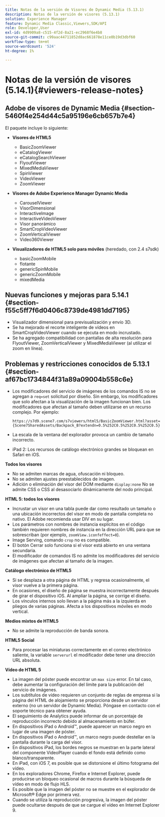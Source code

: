```yaml
---
title: Notas de la versión de Visores de Dynamic Media (5.13.1)
description: Notas de la versión de visores (5.13.1)
solution: Experience Manager
feature: Dynamic Media Classic,Viewers,SDK/API
role: Developer,User
exl-id: 4d9909a8-c515-4f2d-8a21-ec2968f6e4b8
source-git-commit: c99aac44711852d8ac661878e11ce0b19d3dbf60
workflow-type: tm+mt
source-wordcount: '524'
ht-degree: 1%

---
```


# Notas de la versión de visores (5.14.1){#viewers-release-notes}

## Adobe de visores de Dynamic Media {#section-5460f4e254d44c5a95196e6cb657b7e4}

El paquete incluye lo siguiente:

* **Visores de HTML5**

   * BasicZoomViewer
   * eCatalogViewer
   * eCatalogSearchViewer
   * FlyoutViewer
   * MixedMediaViewer
   * SpinViewer
   * VideoViewer
   * ZoomViewer

* **Visores de Adobe Experience Manager Dynamic Media**

   * CarouselViewer
   * VisorDimensional
   * InteractiveImage
   * InteractiveVideoViewer
   * Visor panorámico
   * SmartCropVideoViewer
   * ZoomVerticalViewer
   * Video360Viewer

* **Visualizadores de HTML5 solo para móviles** (heredado, con 2.4 s7sdk)

   * basicZoomMobile
   * flotante
   * genericSpinMobile
   * genericZoomMobile
   * mixedMedia

## Nuevas funciones y mejoras para 5.14.1 {#section-f55c5ff7f6d0406c8739de4981dd7195}

* Visualizador dimensional para previsualización y envío 3D.
* Se ha mejorado el recorte inteligente de vídeos en SmartCropVideoViewer cuando se ejecuta en modo incrustado.
* Se ha agregado compatibilidad con pantallas de alta resolución para FlyoutViewer, ZoomVerticalViewer y MixedMediaViewer (al utilizar el zoom en línea).

## Problemas y restricciones conocidos de 5.13.1 {#section-af67bc1734844f31a89a09004b558c6e}

* Los modificadores del servicio de imágenes de los comandos IS no se agregan a `req=set` solicitud por diseño. Sin embargo, los modificadores que solo afectan a la visualización de la imagen funcionan bien. Los modificadores que afectan al tamaño deben utilizarse en un recurso complejo. Por ejemplo:

   `https://s7d9.scene7.com/s7viewers/html5/BasicZoomViewer.html?asset= {Scene7SharedAssets/Backpack_B?extendn=0.5%252C0.5%252C0.5%252C0.5}`

* La escala de la ventana del explorador provoca un cambio de tamaño incorrecto.
* iPad 2: Los recursos de catálogo electrónico grandes se bloquean en Safari en iOS.

**Todos los visores**

* No se admiten marcas de agua, ofuscación ni bloqueo.
* No se admiten ajustes preestablecidos de imagen.
* Adición o eliminación del visor del DOM mediante `display:none` No se admite CSS o CSS al desasociarlo dinámicamente del nodo principal.

**HTML 5: todos los visores**

* Incrustar un visor en una tabla puede dar como resultado un tamaño o una ubicación incorrectos del visor en modo de pantalla completa no nativo. El Adobe recomienda usar DIV en su lugar.
* Los parámetros con nombres de instancia explícitos en el código también requieren nombres de instancia en la dirección URL para que se sobrescriban (por ejemplo, `zoomView.iconfeffect=0`).
* Image Serving, comando `crop` no es compatible.
* El botón Cerrar solo funciona si el visor está abierto en una ventana secundaria.
* El modificador de comandos IS no admite los modificadores del servicio de imágenes que afectan al tamaño de la imagen.

**Catálogo electrónico de HTML5**

* Si se desplaza a otra página de HTML y regresa ocasionalmente, el visor vuelve a la primera página.
* En ocasiones, el diseño de página se muestra incorrectamente después de girar el dispositivo iOS. Al ampliar la página, se corrige el diseño.
* Los vínculos internos solo llevan a la página más a la izquierda en pliegos de varias páginas. Afecta a los dispositivos móviles en modo vertical.

**Medios mixtos de HTML5**

* No se admite la reproducción de banda sonora.

**HTML5 Social**

* Para procesar las miniaturas correctamente en el correo electrónico saliente, la variable `serverurl` el modificador debe tener una dirección URL absoluta.

**Vídeo de HTML 5**

* La imagen del póster puede encontrar un `max size` error. En tal caso, debe aumentar la configuración del límite para la publicación del servicio de imágenes.
* Los subtítulos de vídeo requieren un conjunto de reglas de empresa si la página del HTML de alojamiento se proporciona desde un servidor externo (no un servidor de Dynamic Media). Póngase en contacto con el soporte técnico para obtener ayuda.
* El seguimiento de Analytics puede informar de un porcentaje de reproducción incorrecto debido al almacenamiento en búfer.
* En dispositivos iPad o Android™, puede aparecer un marco negro en lugar de una imagen de póster.
* En dispositivos iPad o Android™, un marco negro puede destellar en la pantalla durante la carga del visor.
* En dispositivos iPad, los bordes negros se muestran en la parte lateral del componente VideoPlayer cuando el fondo está definido como blanco/transparente.
* En iPad, con iOS 7, es posible que se distorsione el último fotograma del vídeo.
* En los exploradores Chrome, Firefox e Internet Explorer, puede producirse un bloqueo ocasional de macros durante la búsqueda de vídeo en modo de flujo HLS.
* Es posible que la imagen del póster no se muestre en el explorador de Microsoft® Edge por primera vez.
* Cuando se utiliza la reproducción progresiva, la imagen del póster puede ocultarse después de que se cargue el vídeo en Internet Explorer 9.

